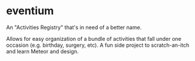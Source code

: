 eventium
========

An "Activities Registry" that's in need of a better name.

Allows for easy organization of a bundle of activities that fall under one occasion (e.g. birthday, surgery, etc). A fun side project to scratch-an-itch and learn Meteor and design.
